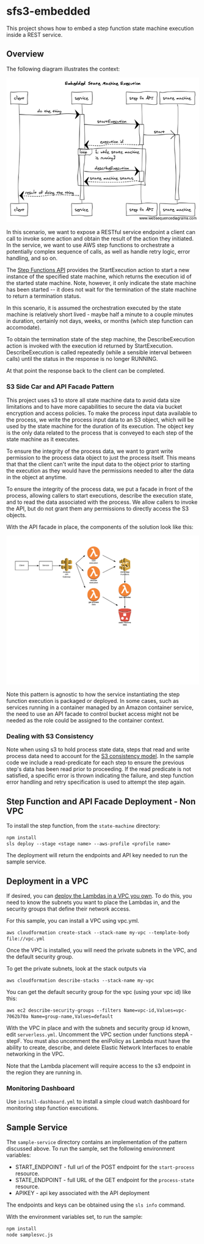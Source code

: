 # sfs3-embedded

This project shows how to embed a step function state machine execution inside a REST service.

## Overview

The following diagram illustrates the context:

![sequence diagram](./embedded.png)

In this scenario, we want to expose a RESTful service endpoint a client can call to invoke some action and obtain the result of the action they initiated. In the service, we want to use AWS step functions to orchestrate a potentially complex sequence of calls, as well as handle retry logic, error handling, and so on.

The [Step Functions API](https://docs.aws.amazon.com/step-functions/latest/apireference/Welcome.html) provides the StartExecution action to start a new instance of the specified state machine, which returns the execution id of the started state machine. Note, however, it only indicate the state machine has been started -- it does not wait for the termination of the state machine to return a termination status.

In this scenario, it is assumed the orchestration executed by the state machine is relatively short lived - maybe half a minute to a couple minutes in duration, certainly not days, weeks, or months (which step function can accomodate).

To obtain the termination state of the step machine, the DescribeExecution action is invoked with the execution id returned by StartExecution. DescribeExecution is called repeatedly (while a sensible interval between calls) until the status in the response is no longer RUNNING.

At that point the response back to the client can be completed.

### S3 Side Car and API Facade Pattern

This project uses s3 to store all state machine data to avoid data size limitations and to have more capabilities to secure the data via bucket encryption and access policies. To make the process input data available to the process, we write the process input data to an S3 object, which will be used by the state machine for the duration of its execution. The object key is the only data related to the process that is conveyed to each step of the state machine as it executes.

To ensure the integrity of the process data, we want to grant write permission to the process data object to just the process itself. This means that that the client can't write the input data to the object prior to starting the execution as they would have the permissions needed to alter the data in the object at anytime.

To ensure the integrity of the process data, we put a facade in front of the process, allowing callers to start executions, describe the execution state, and to read the data associated with the process. We allow callers to invoke the API, but do not grant them any permissions to directly access the S3 objects.

With the API facade in place, the components of the solution look like this:

![solution components](./step-function-facade.jpeg)

Note this pattern is agnostic to how the service instantiating the step function execution is packaged or deployed. In some cases, such as services running in a container managed by an Amazon container service, the need to use an API facade to control bucket access might not be needed as the role could be assigned to the container context.

### Dealing with S3 Consistency

Note when using s3 to hold process state data, steps that read and write process data need to account for the [S3 
consistency model](https://docs.aws.amazon.com/AmazonS3/latest/dev/Introduction.html#ConsistencyModel). In the sample code we include a read-predicate for each step to ensure the previous step's data has been read prior to proceeding. If the read predicate is not satisfied, a specific error is thrown indicating the failure, and step function error handling and retry specification is used to attempt the step again.


## Step Function and API Facade Deployment - Non VPC

To install the step function, from the `state-machine` directory:

````console
npm install
sls deploy --stage <stage name> --aws-profile <profile name>
````

The deployment will return the endpoints and API key needed to run the sample service.

## Deployment in a VPC

If desired, you can [deploy the Lambdas in a VPC you own](https://docs.aws.amazon.com/lambda/latest/dg/vpc.html). To do this, you need to know the subnets you want to place the Lambdas in, and the security groups that define their network access.

For this sample, you can install a VPC using vpc.yml.

```console
aws cloudformation create-stack --stack-name my-vpc --template-body file://vpc.yml
```

Once the VPC is installed, you will need the private subnets in the VPC, and the default security group.

To get the private subnets, look at the stack outputs via

```console
aws cloudformation describe-stacks --stack-name my-vpc
```

You can get the default security group for the vpc (using your vpc id) like this:

```console
aws ec2 describe-security-groups --filters Name=vpc-id,Values=vpc-7062b70a Name=group-name,Values=default
```

With the VPC in place and with the subnets and security group id known, edit `serverless.yml`. Uncomment the VPC section under functions stepA - stepF. You must also uncomment the eniPolicy as Lambda must have the ability to create, describe, and delete Elastic Network Interfaces to enable networking in the VPC.

Note that the Lambda placement will require access to the s3 endpoint in the region they are running in.

### Monitoring Dashboard

Use `install-dashboard.yml` to install a simple cloud watch dashboard for monitoring step function executions.

## Sample Service

The `sample-service` directory contains an implementation of the pattern discussed above. To run the sample, set the following environment variables:

* START_ENDPOINT - full url of the POST endpoint for the `start-process` resource.
* STATE_ENDPOINT - full URL of the GET endpoint for the `process-state` resource.
* APIKEY - api key associated with the API deployment

The endpoints and keys can be obtained using the `sls info` command.

With the environment variables set, to run the sample:

````console
npm install
node samplesvc.js
````